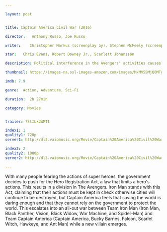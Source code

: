 ```yaml
---

layout: post


title: Captain America Civil War (2016)

director:   Anthony Russo, Joe Russo

writer:    Christopher Markus (screenplay by), Stephen McFeely (screenplay by) 

star:   Chris Evans, Robert Downey Jr., Scarlett Johansson 

description: Political interference in the Avengers' activities causes a rift between former allies Captain America and Iron Man.

thumbnail: https://images-na.ssl-images-amazon.com/images/M/MV5BMjQ0MTgyNjAxMV5BMl5BanBnXkFtZTgwNjUzMDkyODE@._V1_QL50_SY1000_CR0,0,674,1000_AL_.jpg

imdb: 7.9

genre:  Action, Adventure, Sci-Fi 

duration:  2h 27min

category: Movies


trailer: 7SlILk2WMTI

index1: 1
quality1: 720p
server1: http://dl3.vaiomusic.org/Movie/Captain%20America%20Civil%20War%202016%20-%20720p%20%28media.vaiomusic%29.mkv

index2: 2
quality2: 1080p
server2: http://dl3.vaiomusic.org/Movie/Captain%20America%20Civil%20War%202016%20-%201080p%20%28media.vaiomusic%29.mkv

---
```


With many people fearing the actions of super heroes, the government decides to push for the Hero Registration Act, a law that limits a hero's actions. This results in a division in The Avengers. Iron Man stands with this Act, claiming that their actions must be kept in check otherwise cities will continue to be destroyed, but Captain America feels that saving the world is daring enough and that they cannot rely on the government to protect the world. This escalates into an all-out war between Team Iron Man (Iron Man, Black Panther, Vision, Black Widow, War Machine, and Spider-Man) and Team Captain America (Captain America, Bucky Barnes, Falcon, Scarlet Witch, Hawkeye, and Ant Man) while a new villain emerges.